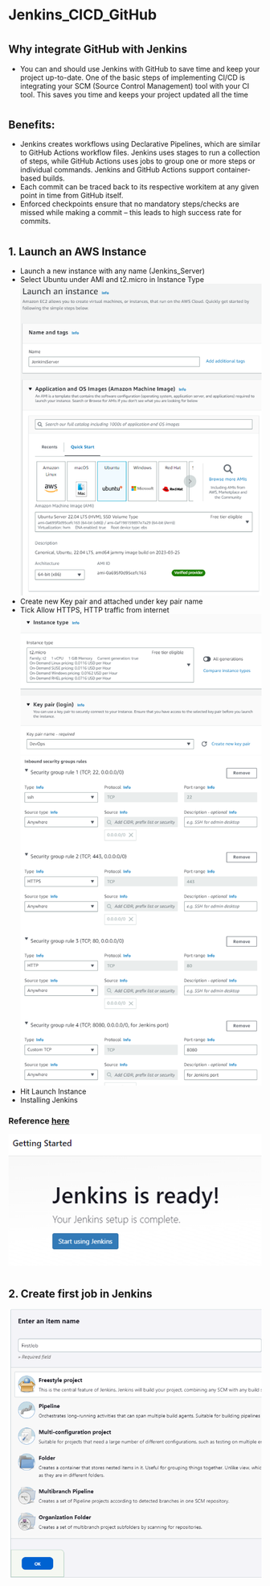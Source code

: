 # Jenkins_CICD_GitHub
#
## Why integrate GitHub with Jenkins
* You can and should use Jenkins with GitHub to save time and keep your project up-to-date. One of the basic steps of implementing CI/CD is integrating your SCM (Source Control Management) tool with your CI tool. This saves you time and keeps your project updated all the time
#
## Benefits:
* Jenkins creates workflows using Declarative Pipelines, which are similar to GitHub Actions workflow files. Jenkins uses stages to run a collection of steps, while GitHub Actions uses jobs to group one or more steps or individual commands. Jenkins and GitHub Actions support container-based builds.
* Each commit can be traced back to its respective workitem at any given point in time from GitHub itself.
* Enforced checkpoints ensure that no mandatory steps/checks are missed while making a commit – this leads to high success rate for commits.
#
## 1. Launch an AWS Instance
* Launch a new instance with any name (Jenkins_Server)
* Select Ubuntu under AMI and  t2.micro in Instance Type
![](./img/Launching_Instance.PNG)
* Create new Key pair and attached under key pair name
* Tick Allow HTTPS, HTTP traffic from internet
![](./img/Launching_Instance_1.PNG)
![](./img/Launching_Instance_2.PNG)
* Hit Launch Instance
* Installing Jenkins
### Reference [here](https://www.jenkins.io/doc/book/installing/linux/#debianubuntu)
![](./img/Jenkins_installed.PNG)
#
## 2. Create first job in Jenkins
![](./img/firstjob.PNG)




